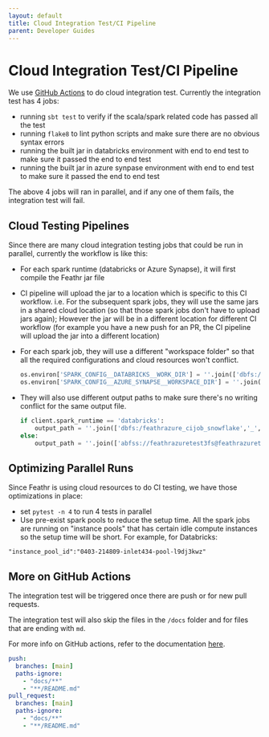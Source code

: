 ```yaml
---
layout: default
title: Cloud Integration Test/CI Pipeline
parent: Developer Guides
---
```

# Cloud Integration Test/CI Pipeline

We use [GitHub Actions](../.github/workflows/scala.yml) to do cloud integration test. Currently the integration test has 4 jobs:

- running `sbt test` to verify if the scala/spark related code has passed all the test
- running `flake8` to lint python scripts and make sure there are no obvious syntax errors
- running the built jar in databricks environment with end to end test to make sure it passed the end to end test
- running the built jar in azure synpase environment with end to end test to make sure it passed the end to end test

The above 4 jobs will ran in parallel, and if any one of them fails, the integration test will fail.

## Cloud Testing Pipelines

Since there are many cloud integration testing jobs that could be run in parallel, currently the workflow is like this:

- For each spark runtime (databricks or Azure Synapse), it will first compile the Feathr jar file
- CI pipeline will upload the jar to a location which is specific to this CI workflow. i.e. For the subsequent spark jobs, they will use the same jars in a shared cloud location (so that those spark jobs don't have to upload jars again); However the jar will be in a different location for different CI workflow (for example you have a new push for an PR, the CI pipeline will upload the jar into a different location)
- For each spark job, they will use a different "workspace folder" so that all the required configurations and cloud resources won't conflict. 
    ```python
    os.environ['SPARK_CONFIG__DATABRICKS__WORK_DIR'] = ''.join(['dbfs:/feathrazure_cijob','_', str(now.minute), '_', str(now.second), '_', str(now.microsecond)]) 
    os.environ['SPARK_CONFIG__AZURE_SYNAPSE__WORKSPACE_DIR'] = ''.join(['abfss://feathrazuretest3fs@feathrazuretest3storage.dfs.core.windows.net/feathr_github_ci','_', str(now.minute), '_', str(now.second) ,'_', str(now.microsecond)]) 
    ```
- They will also use different output paths to make sure there's no writing conflict for the same output file.


    ```python
    if client.spark_runtime == 'databricks':
        output_path = ''.join(['dbfs:/feathrazure_cijob_snowflake','_', str(now.minute), '_', str(now.second), ".avro"])
    else:
        output_path = ''.join(['abfss://feathrazuretest3fs@feathrazuretest3storage.dfs.core.windows.net/demo_data/snowflake_output','_', str(now.minute), '_', str(now.second), ".avro"])
    ```  

## Optimizing Parallel Runs

Since Feathr is using cloud resources to do CI testing, we have those optimizations in place:

- set `pytest -n 4` to run 4 tests in parallel
- Use pre-exist spark pools to reduce the setup time. All the spark jobs are running on "instance pools" that has certain idle compute instances so the setup time will be short. For example, for Databricks:

`"instance_pool_id":"0403-214809-inlet434-pool-l9dj3kwz"`


## More on GitHub Actions

The integration test will be triggered once there are push or for new pull requests.

The integration test will also skip the files in the `/docs` folder and for files that are ending with `md`.

For more info on GitHub actions, refer to the documentation [here](https://docs.github.com/en/actions/using-workflows/events-that-trigger-workflows).

```yaml
push:
  branches: [main]
  paths-ignore:
    - "docs/**"
    - "**/README.md"
pull_request:
  branches: [main]
  paths-ignore:
    - "docs/**"
    - "**/README.md"
```